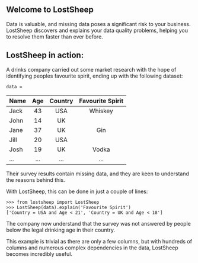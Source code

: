 ## Welcome to LostSheep

Data is valuable, and missing data poses a significant risk to your business. LostSheep discovers and explains your data quality problems, helping you to resolve them faster than ever before.

## LostSheep in action:

A drinks company carried out some market research with the hope of identifying peoples favourite spirit, ending up with the following dataset:

`data = `

Name|Age|Country|Favourite Spirit
----|:---:|:---:|:----:
Jack|43|USA|Whiskey
John|14|UK|
Jane|37|UK|Gin
Jill|20|USA|
Josh|19|UK|Vodka
...|...|...|...

Their survey results contain missing data, and they are keen to understand the reasons behind this.

With LostSheep, this can be done in just a couple of lines:

```
>>> from lostsheep import LostSheep
>>> LostSheep(data).explain('Favourite Spirit')
['Country = USA and Age < 21', 'Country = UK and Age < 18']
```

The company now understand that the survey was not answered by people below the legal drinking age in their country. 

This example is trivial as there are only a few columns, but with hundreds of columns and numerous complex dependencies in the data, LostSheep becomes incredibly useful.

